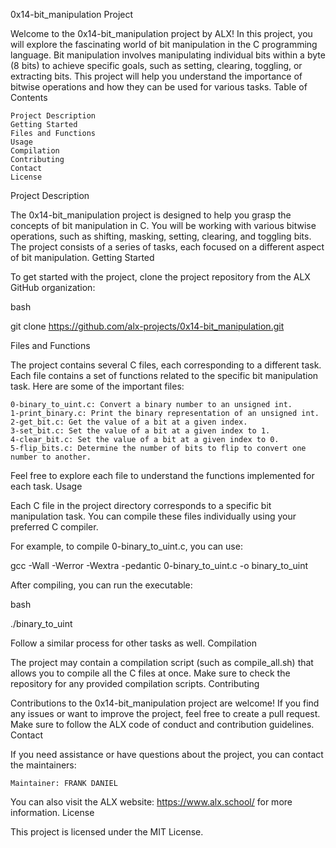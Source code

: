 0x14-bit_manipulation Project

Welcome to the 0x14-bit_manipulation project by ALX! In this project, you will explore the fascinating world of bit manipulation in the C programming language. Bit manipulation involves manipulating individual bits within a byte (8 bits) to achieve specific goals, such as setting, clearing, toggling, or extracting bits. This project will help you understand the importance of bitwise operations and how they can be used for various tasks.
Table of Contents

    Project Description
    Getting Started
    Files and Functions
    Usage
    Compilation
    Contributing
    Contact
    License

Project Description

The 0x14-bit_manipulation project is designed to help you grasp the concepts of bit manipulation in C. You will be working with various bitwise operations, such as shifting, masking, setting, clearing, and toggling bits. The project consists of a series of tasks, each focused on a different aspect of bit manipulation.
Getting Started

To get started with the project, clone the project repository from the ALX GitHub organization:

bash

git clone https://github.com/alx-projects/0x14-bit_manipulation.git

Files and Functions

The project contains several C files, each corresponding to a different task. Each file contains a set of functions related to the specific bit manipulation task. Here are some of the important files:

    0-binary_to_uint.c: Convert a binary number to an unsigned int.
    1-print_binary.c: Print the binary representation of an unsigned int.
    2-get_bit.c: Get the value of a bit at a given index.
    3-set_bit.c: Set the value of a bit at a given index to 1.
    4-clear_bit.c: Set the value of a bit at a given index to 0.
    5-flip_bits.c: Determine the number of bits to flip to convert one number to another.

Feel free to explore each file to understand the functions implemented for each task.
Usage

Each C file in the project directory corresponds to a specific bit manipulation task. You can compile these files individually using your preferred C compiler.

For example, to compile 0-binary_to_uint.c, you can use:

gcc -Wall -Werror -Wextra -pedantic 0-binary_to_uint.c -o binary_to_uint

After compiling, you can run the executable:

bash

./binary_to_uint

Follow a similar process for other tasks as well.
Compilation

The project may contain a compilation script (such as compile_all.sh) that allows you to compile all the C files at once. Make sure to check the repository for any provided compilation scripts.
Contributing

Contributions to the 0x14-bit_manipulation project are welcome! If you find any issues or want to improve the project, feel free to create a pull request. Make sure to follow the ALX code of conduct and contribution guidelines.
Contact

If you need assistance or have questions about the project, you can contact the maintainers:

    Maintainer: FRANK DANIEL

You can also visit the ALX website: https://www.alx.school/ for more information.
License

This project is licensed under the MIT License.
